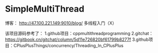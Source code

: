 # SimpleMultiThread

博客：
http://47.100.221.149:9010/blog/
多线程入门（X）

该项目源码参考了：
1.github项目：cppmultithreadprogramming
2.gitchat：https://gitbook.cn/gitchat/column/5d11e726820bf61799b8277f
3.github项目：CPlusPlusThings/concurrency/Threading_In_CPlusPlus
